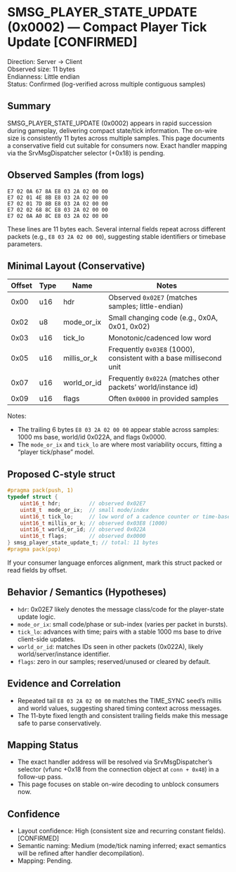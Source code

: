 # SMSG_PLAYER_STATE_UPDATE (0x0002) — Compact Player Tick Update [CONFIRMED]

Direction: Server → Client  
Observed size: 11 bytes  
Endianness: Little endian  
Status: Confirmed (log-verified across multiple contiguous samples)

## Summary

SMSG_PLAYER_STATE_UPDATE (0x0002) appears in rapid succession during gameplay, delivering compact state/tick information. The on-wire size is consistently 11 bytes across multiple samples. This page documents a conservative field cut suitable for consumers now. Exact handler mapping via the SrvMsgDispatcher selector (+0x18) is pending.

## Observed Samples (from logs)

```
E7 02 0A 67 8A E8 03 2A 02 00 00
E7 02 01 4E 8B E8 03 2A 02 00 00
E7 02 01 7D 8B E8 03 2A 02 00 00
E7 02 02 68 8C E8 03 2A 02 00 00
E7 02 0A A0 8C E8 03 2A 02 00 00
```

These lines are 11 bytes each. Several internal fields repeat across different packets (e.g., `E8 03 2A 02 00 00`), suggesting stable identifiers or timebase parameters.

## Minimal Layout (Conservative)

Offset | Type | Name         | Notes
------ | ---- | ------------ | -----
0x00   | u16  | hdr          | Observed `0x02E7` (matches samples; little-endian)
0x02   | u8   | mode_or_ix   | Small changing code (e.g., 0x0A, 0x01, 0x02)
0x03   | u16  | tick_lo      | Monotonic/cadenced low word
0x05   | u16  | millis_or_k  | Frequently `0x03E8` (1000), consistent with a base millisecond unit
0x07   | u16  | world_or_id  | Frequently `0x022A` (matches other packets’ world/instance id)
0x09   | u16  | flags        | Often `0x0000` in provided samples

Notes:
- The trailing 6 bytes `E8 03 2A 02 00 00` appear stable across samples: 1000 ms base, world/id 0x022A, and flags 0x0000.
- The `mode_or_ix` and `tick_lo` are where most variability occurs, fitting a “player tick/phase” model.

## Proposed C-style struct

```c
#pragma pack(push, 1)
typedef struct {
    uint16_t hdr;         // observed 0x02E7
    uint8_t  mode_or_ix;  // small mode/index
    uint16_t tick_lo;     // low word of a cadence counter or time-based index
    uint16_t millis_or_k; // observed 0x03E8 (1000)
    uint16_t world_or_id; // observed 0x022A
    uint16_t flags;       // observed 0x0000
} smsg_player_state_update_t; // total: 11 bytes
#pragma pack(pop)
```

If your consumer language enforces alignment, mark this struct packed or read fields by offset.

## Behavior / Semantics (Hypotheses)

- `hdr`: 0x02E7 likely denotes the message class/code for the player-state update logic.
- `mode_or_ix`: small code/phase or sub-index (varies per packet in bursts).
- `tick_lo`: advances with time; pairs with a stable 1000 ms base to drive client-side updates.
- `world_or_id`: matches IDs seen in other packets (0x022A), likely world/server/instance identifier.
- `flags`: zero in our samples; reserved/unused or cleared by default.

## Evidence and Correlation

- Repeated tail `E8 03 2A 02 00 00` matches the TIME_SYNC seed’s millis and world values, suggesting shared timing context across messages.
- The 11-byte fixed length and consistent trailing fields make this message safe to parse conservatively.

## Mapping Status

- The exact handler address will be resolved via SrvMsgDispatcher’s selector (vfunc +0x18 from the connection object at `conn + 0x48`) in a follow-up pass.
- This page focuses on stable on-wire decoding to unblock consumers now.

## Confidence

- Layout confidence: High (consistent size and recurring constant fields). [CONFIRMED]
- Semantic naming: Medium (mode/tick naming inferred; exact semantics will be refined after handler decompilation).
- Mapping: Pending.
